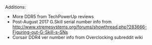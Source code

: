 Additions:

- More DDR5 from TechPowerUp reviews
- Post-August 2017 G.Skill serial number info from http://www.xtremesystems.org/forums/showthread.php?283666-Figuring-out-G-Skill-s-SNs
- Corsair DDR4 ver number info from Overclocking subreddit wiki
